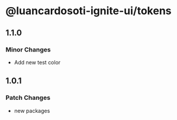 # @luancardosoti-ignite-ui/tokens

## 1.1.0

### Minor Changes

- Add new test color

## 1.0.1

### Patch Changes

- new packages
